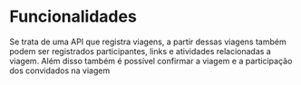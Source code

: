 <h1>Funcionalidades</h1>
Se trata de uma API que registra viagens, a partir dessas viagens também podem ser registrados participantes, links e atividades relacionadas a viagem.
Além disso também é possível confirmar a viagem e a participação dos convidados na viagem
